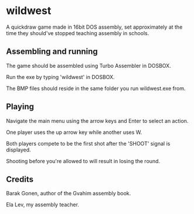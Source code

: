 # wildwest
A quickdraw game made in 16bit DOS assembly, set approximately at the time they should've stopped teaching assembly in schools.

## Assembling and running
The game should be assembled using Turbo Assembler in DOSBOX.

Run the exe by typing 'wildwest' in DOSBOX.

The BMP files should reside in the same folder you run wildwest.exe from.


## Playing
Navigate the main menu using the arrow keys and Enter to select an action.

One player uses the up arrow key while another uses W.

Both players compete to be the first shot after the 'SHOOT' signal is displayed.

Shooting before you're allowed to will result in losing the round.


## Credits
Barak Gonen, author of the Gvahim assembly book.

Ela Lev, my assembly teacher.

